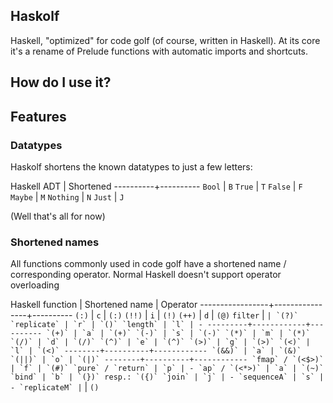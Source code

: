 ## Haskolf

Haskell, "optimized" for code golf (of course, written in Haskell). At its core it's a rename of Prelude functions
with automatic imports and shortcuts.

## How do I use it?

## Features

### Datatypes

Haskolf shortens the known datatypes to just a few letters:

Haskell ADT | Shortened
----------+----------
`Bool` | `B`
`True` | `T`
`False` | `F`
`Maybe` | `M`
`Nothing` | `N`
`Just` | `J`

(Well that's all for now)



### Shortened names

All functions commonly used in code golf have a shortened name / corresponding operator.
Normal Haskell doesn't support operator overloading

Haskell function | Shortened name | Operator
-----------------+----------------+----------
`(:)` | `c` | `(:)`
`(!!)` | `i` | `(!)`
`(++)` | `d` | `(@)`
`filter` | `` | `(?)`
`replicate` | `r` | `()`
`length` | `l` | -
---------+------------+----------
`(+)` | `a` | `(+)`
`(-)` | `s` | `(-)`
`(*)` | `m` | `(*)`
`(/)` | `d` | `(/)`
`(^)` | `e` | `(^)`
`(>)` | `g` | `(>)`
`(<)` | `l` | `(<)`
--------+----------+------------
`(&&)` | `a` | `(&)`
`(||)` | `o` | `(|)`
--------+----------+------------
`fmap` / `(<$>)` | `f` | `(#)`
`pure` / `return` | `p` | -
`ap` / `(<*>)` | `a` | `(~)`
`bind` | `b` | `(})` resp.: `({)`
`join` | `j` | -
`sequenceA` | `s` | -
`replicateM` | `` | `()`
